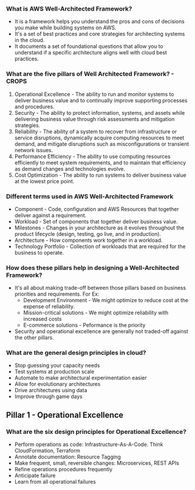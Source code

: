 ### What is AWS Well-Architected Framework?
* It is a framework helps you understand the pros and cons of decisions you make while building systems on AWS.
* It's a set of best practices and core strategies for architecting systems in the cloud.
* It documents a set of foundational questions that allow you to understand if a specific architecture aligns well with cloud best
practices.

### What are the five pillars of Well Architected Framework? - CROPS
1. Operational Excellence - The ability to run and monitor systems to deliver business value and to continually improve supporting
processes and procedures.
2. Security - The ability to protect information, systems, and assets while delivering business value through risk assessments and mitigation strategies.
3. Reliability - The ability of a system to recover from infrastructure or service disruptions, dynamically acquire computing resources to meet demand, and mitigate disruptions
such as misconfigurations or transient network issues.
4. Performance Efficiency - The ability to use computing resources efficiently to meet system requirements, and to maintain that
efficiency as demand changes and technologies evolve.
5. Cost Optimization - The ability to run systems to deliver business value at the lowest price point.

### Different terms used in AWS Well-Architected Framework
* Component - Code, configuration and AWS Resources that together deliver against a requirement.
* Workload - Set of components that together deliver business value. 
* Milestones - Changes in your architecture as it evolves throughout the product lifecycle (design, testing, go live, and in production).
* Architecture - How components work together in a workload.
* Technology Portfolio - Collection of workloads that are required for the business to operate.

### How does these pillars help in designing a Well-Architected Framework?
* It's all about making trade-off between those pillars based on business priorities and requirements. For Ex:
  * Development Environment - We might optimize to reduce cost at the expense of reliability.
  * Mission-critical solutions - We might optimize reliability with increased costs
  * E-commerce solutions - Peformance is the priority
* Security and operational excellence are generally not traded-off against the other pillars.

### What are the general design principles in cloud?
* Stop guessing your capacity needs
* Test systems at production scale
* Automate to make architectural experimentation easier
* Allow for evolutionary architectures
* Drive architectures using data
* Improve through game days

## Pillar 1 - Operational Excellence
### What are the six design principles for Operational Excellence?
* Perform operations as code: Infrastructure-As-A-Code. Think CloudFormation, Terraform
* Annotate documentation: Resource Tagging
* Make frequent, small, reversible changes: Microservices, REST APIs
* Refine operations procedures frequently
* Anticipate failure
* Learn from all operational failures
